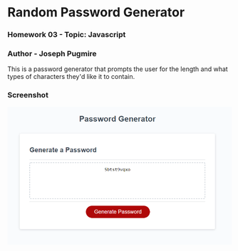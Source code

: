 # Random Password Generator
### Homework 03 - Topic: Javascript
### Author - Joseph Pugmire

This is a password generator that prompts the user for the length and what types of characters they'd like it to contain.

### Screenshot
![alt test](./screenshot.png)
